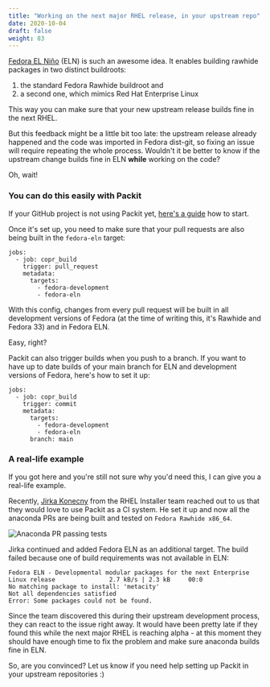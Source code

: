 ```yaml
---
title: "Working on the next major RHEL release, in your upstream repo"
date: 2020-10-04
draft: false
weight: 83
---
```


[Fedora EL Niño](https://docs.fedoraproject.org/en-US/eln/) (ELN) is such an
awesome idea. It enables building rawhide packages in two distinct buildroots:

1. the standard Fedora Rawhide buildroot and
2. a second one, which mimics Red Hat Enterprise Linux

This way you can make sure that your new upstream release builds fine in the
next RHEL.

But this feedback might be a little bit too late: the upstream
release already happened and the code was imported in Fedora dist-git, so
fixing an issue will require repeating the whole process. Wouldn't it be better
to know if the upstream change builds fine in ELN **while** working on the
code?

Oh, wait!

### You can do this easily with Packit

If your GitHub project is not using Packit yet, [here's a
guide](https://packit.dev/docs/packit-service) how to start.

Once it's set up, you need to make sure that your pull requests are also being
built in the `fedora-eln` target:

```
jobs:
  - job: copr_build
    trigger: pull_request
    metadata:
      targets:
        - fedora-development
        - fedora-eln
```

With this config, changes from every pull request will be built in all
development versions of Fedora (at the time of writing this, it's Rawhide and
Fedora 33) and in Fedora ELN.

Easy, right?

Packit can also trigger builds when you push to a branch. If you want to have
up to date builds of your main branch for ELN and development versions of
Fedora, here's how to set it up:

```
jobs:
  - job: copr_build
    trigger: commit
    metadata:
      targets:
        - fedora-development
        - fedora-eln
      branch: main
```

### A real-life example

If you got here and you're still not sure why you'd need this, I can give
you a real-life example.

Recently, [Jirka Konecny](https://github.com/jkonecny12) from the RHEL
Installer team reached out to us that they would love to use Packit as a CI
system. He set it up and now all the anaconda PRs are being built and tested on
`Fedora Rawhide x86_64`.

![Anaconda PR passing tests](/anaconda-rawhide-tests-passing.png)

Jirka continued and added Fedora ELN as an additional target. The build failed
because one of build requirements was not available in ELN:

```
Fedora ELN - Developmental modular packages for the next Enterprise Linux release               2.7 kB/s | 2.3 kB     00:0
No matching package to install: 'metacity'
Not all dependencies satisfied
Error: Some packages could not be found.
```

Since the team discovered this during their upstream development process, they
can react to the issue right away. It would have been pretty late if they found this
while the next major RHEL is reaching alpha - at this moment they should
have enough time to fix the problem and make sure anaconda builds fine in ELN.

So, are you convinced? Let us know if you need help setting up Packit in your
upstream repositories :)

